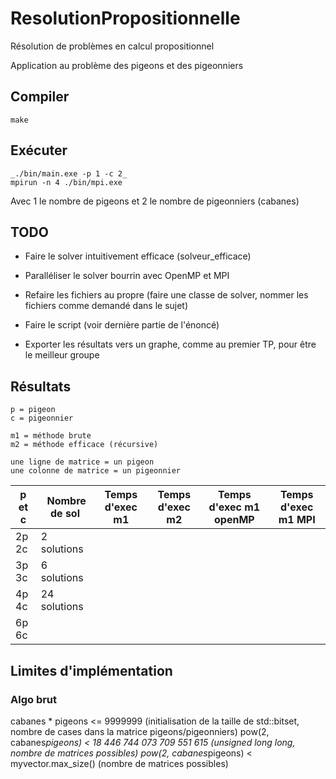 # ResolutionPropositionnelle

Résolution de problèmes en calcul propositionnel

Application au problème des pigeons et des pigeonniers

## Compiler

    make

## Exécuter

    _./bin/main.exe -p 1 -c 2_
    mpirun -n 4 ./bin/mpi.exe

Avec 1 le nombre de pigeons et 2 le nombre de pigeonniers (cabanes)

## TODO

* Faire le solver intuitivement efficace (solveur_efficace)
* Paralléliser le solver bourrin avec OpenMP et MPI

* Refaire les fichiers au propre (faire une classe de solver, nommer les fichiers comme demandé dans le sujet)

* Faire le script (voir dernière partie de l'énoncé)
* Exporter les résultats vers un graphe, comme au premier TP, pour être le meilleur groupe

## Résultats

    p = pigeon
    c = pigeonnier

    m1 = méthode brute
    m2 = méthode efficace (récursive)

    une ligne de matrice = un pigeon
    une colonne de matrice = un pigeonnier

| p et c | Nombre de sol | Temps d'exec m1 | Temps d'exec m2 | Temps d'exec m1 openMP | Temps d'exec m1 MPI |
|--------|---------------|-----------------|-----------------|------------------------|---------------------|
| 2p 2c  | 2 solutions   |                 |                 |                        |                     |
| 3p 3c  | 6 solutions   |                 |                 |                        |                     |
| 4p 4c  | 24 solutions  |                 |                 |                        |                     |
| 6p 6c  |               |                 |                 |                        |                     |

## Limites d'implémentation

### Algo brut

cabanes * pigeons <= 9999999 (initialisation de la taille de std::bitset, nombre de cases dans la matrice pigeons/pigeonniers)
pow(2, cabanes*pigeons) < 18 446 744 073 709 551 615 (unsigned long long, nombre de matrices possibles)
pow(2, cabanes*pigeons) < myvector.max_size() (nombre de matrices possibles)
